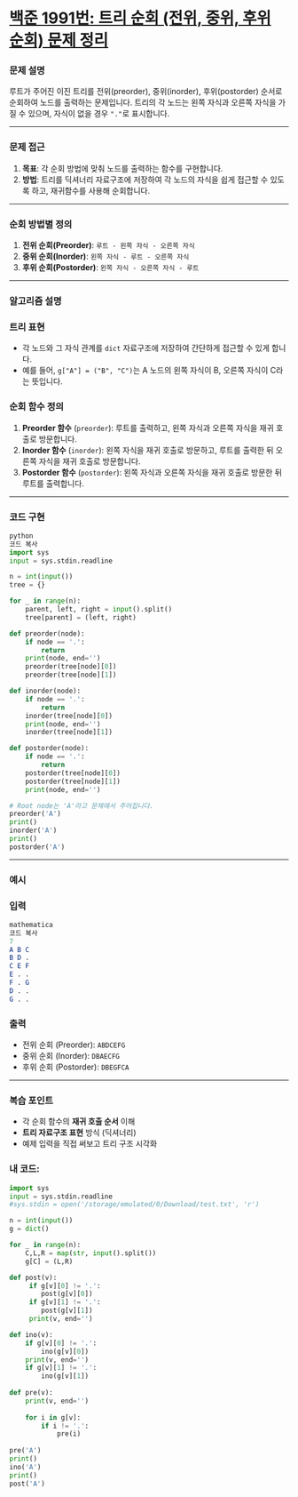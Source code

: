 # [백준 1991번: 트리 순회 (전위, 중위, 후위 순회) 문제 정리](https://www.acmicpc.net/problem/1991)
### 문제 설명

루트가 주어진 이진 트리를 전위(preorder), 중위(inorder), 후위(postorder) 순서로 순회하여 노드를 출력하는 문제입니다. 트리의 각 노드는 왼쪽 자식과 오른쪽 자식을 가질 수 있으며, 자식이 없을 경우 `"."`로 표시합니다.

---

### 문제 접근

1. **목표**: 각 순회 방법에 맞춰 노드를 출력하는 함수를 구현합니다.
2. **방법**: 트리를 딕셔너리 자료구조에 저장하여 각 노드의 자식을 쉽게 접근할 수 있도록 하고, 재귀함수를 사용해 순회합니다.

---

### 순회 방법별 정의

1. **전위 순회(Preorder)**: `루트 - 왼쪽 자식 - 오른쪽 자식`
2. **중위 순회(Inorder)**: `왼쪽 자식 - 루트 - 오른쪽 자식`
3. **후위 순회(Postorder)**: `왼쪽 자식 - 오른쪽 자식 - 루트`

---

### 알고리즘 설명

### 트리 표현

- 각 노드와 그 자식 관계를 `dict` 자료구조에 저장하여 간단하게 접근할 수 있게 합니다.
- 예를 들어, `g["A"] = ("B", "C")`는 A 노드의 왼쪽 자식이 B, 오른쪽 자식이 C라는 뜻입니다.

### 순회 함수 정의

1. **Preorder 함수** (`preorder`): 루트를 출력하고, 왼쪽 자식과 오른쪽 자식을 재귀 호출로 방문합니다.
2. **Inorder 함수** (`inorder`): 왼쪽 자식을 재귀 호출로 방문하고, 루트를 출력한 뒤 오른쪽 자식을 재귀 호출로 방문합니다.
3. **Postorder 함수** (`postorder`): 왼쪽 자식과 오른쪽 자식을 재귀 호출로 방문한 뒤 루트를 출력합니다.

---

### 코드 구현

```python
python
코드 복사
import sys
input = sys.stdin.readline

n = int(input())
tree = {}

for _ in range(n):
    parent, left, right = input().split()
    tree[parent] = (left, right)

def preorder(node):
    if node == '.':
        return
    print(node, end='')
    preorder(tree[node][0])
    preorder(tree[node][1])

def inorder(node):
    if node == '.':
        return
    inorder(tree[node][0])
    print(node, end='')
    inorder(tree[node][1])

def postorder(node):
    if node == '.':
        return
    postorder(tree[node][0])
    postorder(tree[node][1])
    print(node, end='')

# Root node는 'A'라고 문제에서 주어집니다.
preorder('A')
print()
inorder('A')
print()
postorder('A')

```

---

### 예시

### 입력

```mathematica
mathematica
코드 복사
7
A B C
B D .
C E F
E . .
F . G
D . .
G . .

```

### 출력

- 전위 순회 (Preorder): `ABDCEFG`
- 중위 순회 (Inorder): `DBAECFG`
- 후위 순회 (Postorder): `DBEGFCA`

---

### 복습 포인트

- 각 순회 함수의 **재귀 호출 순서** 이해
- **트리 자료구조 표현** 방식 (딕셔너리)
- 예제 입력을 직접 써보고 트리 구조 시각화

### 내 코드:

```python
import sys
input = sys.stdin.readline
#sys.stdin = open('/storage/emulated/0/Download/test.txt', 'r')

n = int(input())
g = dict()

for _ in range(n):
	C,L,R = map(str, input().split())
	g[C] = (L,R)

def post(v):
	 if g[v][0] != '.':
	 	post(g[v][0])
	 if g[v][1] != '.':
	 	post(g[v][1])
	 print(v, end='')

def ino(v):
	if g[v][0] != '.':
		ino(g[v][0])
	print(v, end='')
	if g[v][1] != '.':
		ino(g[v][1])
			
def pre(v):
	print(v, end='')
	
	for i in g[v]:
		if i != '.':
			pre(i)
	
pre('A')
print()
ino('A')
print()
post('A')
```
